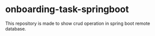 # onboarding-task-springboot
This repository is made to show crud operation in spring boot remote database. 
